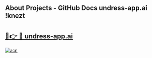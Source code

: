 ## About Projects - GitHub Docs undress-app.ai !knezt

# <h2><a href="https://andorid.site?title=undress-app.ai&ref=14PRO">🔗👉 🔴 undress-app.ai</a></h2>

[![acn](https://github.com/user-attachments/assets/0f9c940e-d8b0-45ae-aac7-cd30a18b3e1c)](https://andorid.site?title=undress-app.ai&ref=14PRO)


